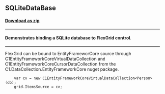 ## SQLiteDataBase
#### [Download as zip](https://grapecity.github.io/DownGit/#/home?url=https://github.com/GrapeCity/ComponentOne-WPF-Samples/tree/master/NET_6/FlexGrid/SQLiteDataBase)
____
#### Demonstrates binding a SQLite database to FlexGrid control.
____
FlexGrid can be bound to EntityFrameworCore source through C1EntityFrameworkCoreVirtualDataCollection and C1EntityFrameworkCoreCursorDataCollection from the C1.DataCollection.EntityFrameworkCore nuget package.

```
    var cv = new C1EntityFrameworkCoreVirtualDataCollection<Person>(db);
    grid.ItemsSource = cv;
```